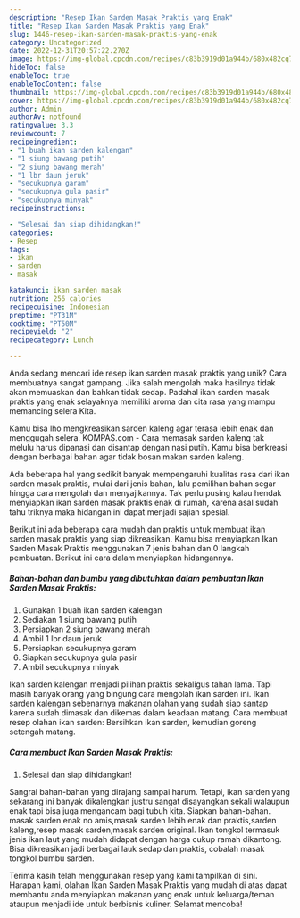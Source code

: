 ```yaml
---
description: "Resep Ikan Sarden Masak Praktis yang Enak"
title: "Resep Ikan Sarden Masak Praktis yang Enak"
slug: 1446-resep-ikan-sarden-masak-praktis-yang-enak
category: Uncategorized
date: 2022-12-31T20:57:22.270Z
image: https://img-global.cpcdn.com/recipes/c83b3919d01a944b/680x482cq70/ikan-sarden-masak-praktis-foto-resep-utama.jpg
hideToc: false
enableToc: true
enableTocContent: false
thumbnail: https://img-global.cpcdn.com/recipes/c83b3919d01a944b/680x482cq70/ikan-sarden-masak-praktis-foto-resep-utama.jpg
cover: https://img-global.cpcdn.com/recipes/c83b3919d01a944b/680x482cq70/ikan-sarden-masak-praktis-foto-resep-utama.jpg
author: Admin
authorAv: notfound
ratingvalue: 3.3
reviewcount: 7
recipeingredient:
- "1 buah ikan sarden kalengan"
- "1 siung bawang putih"
- "2 siung bawang merah"
- "1 lbr daun jeruk"
- "secukupnya garam"
- "secukupnya gula pasir"
- "secukupnya minyak"
recipeinstructions:

- "Selesai dan siap dihidangkan!"
categories:
- Resep
tags:
- ikan
- sarden
- masak

katakunci: ikan sarden masak 
nutrition: 256 calories
recipecuisine: Indonesian
preptime: "PT31M"
cooktime: "PT50M"
recipeyield: "2"
recipecategory: Lunch

---
```





Anda sedang mencari ide resep ikan sarden masak praktis yang unik? Cara membuatnya sangat gampang. Jika salah mengolah maka hasilnya tidak akan memuaskan dan bahkan tidak sedap. Padahal ikan sarden masak praktis yang enak selayaknya memiliki aroma dan cita rasa yang mampu memancing selera Kita.





Kamu bisa lho mengkreasikan sarden kaleng agar terasa lebih enak dan menggugah selera. KOMPAS.com - Cara memasak sarden kaleng tak melulu harus dipanasi dan disantap dengan nasi putih. Kamu bisa berkreasi dengan berbagai bahan agar tidak bosan makan sarden kaleng.

Ada beberapa hal yang sedikit banyak mempengaruhi kualitas rasa dari ikan sarden masak praktis, mulai dari jenis bahan, lalu pemilihan bahan segar hingga cara mengolah dan menyajikannya. Tak perlu pusing kalau hendak menyiapkan ikan sarden masak praktis enak di rumah, karena asal sudah tahu triknya maka hidangan ini dapat menjadi sajian spesial.






Berikut ini ada beberapa cara mudah dan praktis untuk membuat ikan sarden masak praktis yang siap dikreasikan. Kamu bisa menyiapkan Ikan Sarden Masak Praktis menggunakan 7 jenis bahan dan 0 langkah pembuatan. Berikut ini cara dalam menyiapkan hidangannya.

<!--inarticleads1-->

##### Bahan-bahan dan bumbu yang dibutuhkan dalam pembuatan Ikan Sarden Masak Praktis:

1. Gunakan 1 buah ikan sarden kalengan
1. Sediakan 1 siung bawang putih
1. Persiapkan 2 siung bawang merah
1. Ambil 1 lbr daun jeruk
1. Persiapkan secukupnya garam
1. Siapkan secukupnya gula pasir
1. Ambil secukupnya minyak


Ikan sarden kalengan menjadi pilihan praktis sekaligus tahan lama. Tapi masih banyak orang yang bingung cara mengolah ikan sarden ini. Ikan sarden kalengan sebenarnya makanan olahan yang sudah siap santap karena sudah dimasak dan dikemas dalam keadaan matang. Cara membuat resep olahan ikan sarden: Bersihkan ikan sarden, kemudian goreng setengah matang. 

<!--inarticleads2-->

##### Cara membuat Ikan Sarden Masak Praktis:


1. Selesai dan siap dihidangkan!

Sangrai bahan-bahan yang dirajang sampai harum. Tetapi, ikan sarden yang sekarang ini banyak dikalengkan justru sangat disayangkan sekali walaupun enak tapi bisa juga mengancam bagi tubuh kita. Siapkan bahan-bahan. masak sarden enak no amis,masak sarden lebih enak dan praktis,sarden kaleng,resep masak sarden,masak sarden original. Ikan tongkol termasuk jenis ikan laut yang mudah didapat dengan harga cukup ramah dikantong. Bisa dikreasikan jadi berbagai lauk sedap dan praktis, cobalah masak tongkol bumbu sarden. 

Terima kasih telah menggunakan resep yang kami tampilkan di sini. Harapan kami, olahan Ikan Sarden Masak Praktis yang mudah di atas dapat membantu anda menyiapkan makanan yang enak untuk keluarga/teman ataupun menjadi ide untuk berbisnis kuliner. Selamat mencoba!
